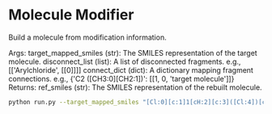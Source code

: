 # Molecule Modifier

Build a molecule from modification information.

Args:
    target_mapped_smiles (str): The SMILES representation of the target molecule.
    disconnect_list (list): A list of disconnected fragments. e.g., [['Arylchloride', [[0]]]]
    connect_dict (dict): A dictionary mapping fragment connections. e.g., {'C2 ([CH3:0][CH2:1])': [[1, 0, 'target molecule']]}
Returns:
    ref_smiles (str): The SMILES representation of the rebuilt molecule.

```bash
python run.py --target_mapped_smiles "[Cl:0][c:1]1[cH:2][c:3]([Cl:4])[c:5](-[c:6]2[c:7]([Cl:8])[cH:9][cH:10][cH:11][c:12]2[Cl:13])[c:14]([Cl:15])[cH:16]1" --disconnect_list '[["Arylchloride", [[15]]]]' --connect_dict '{"C2 ([CH3:0][CH2:1])": [[1, 2, "target molecule"]]}'
```